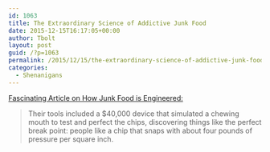 ```yaml
---
id: 1063
title: The Extraordinary Science of Addictive Junk Food
date: 2015-12-15T16:17:05+00:00
author: Tbolt
layout: post
guid: /?p=1063
permalink: /2015/12/15/the-extraordinary-science-of-addictive-junk-food/
categories:
  - Shenanigans
---
```

[Fascinating Article on How Junk Food is Engineered:](http://www.nytimes.com/2013/02/24/magazine/the-extraordinary-science-of-junk-food.html?_r=0)

> Their tools included a $40,000 device that simulated a chewing mouth to test and perfect the chips, discovering things like the perfect break point: people like a chip that snaps with about four pounds of pressure per square inch.
